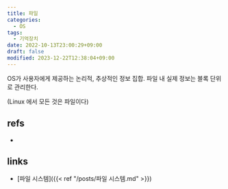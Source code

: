 ```yaml
---
title: 파일
categories:
  - OS
tags:
  - 기억장치
date: 2022-10-13T23:00:29+09:00
draft: false
modified: 2023-12-22T12:38:04+09:00
---
```


OS가 사용자에게 제공하는 논리적, 추상적인 정보 집합. 파일 내 실제 정보는 블록 단위로 관리한다. 

(Linux 에서 모든 것은 파일이다)

## refs
- 


## links
- [파일 시스템]({{< ref "/posts/파일 시스템.md" >}})

